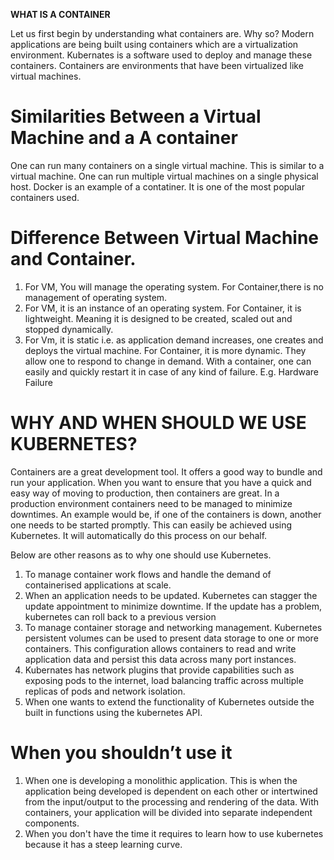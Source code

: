 **WHAT IS A CONTAINER**

Let us first begin by understanding what containers are. Why so?  Modern applications are being built using containers which are a virtualization environment. Kubernates is a software used to deploy and manage these containers.  Containers are environments that have been virtualized like virtual machines. 

# Similarities Between a Virtual Machine and a A container 

One can run many containers on a single virtual machine. This is similar to a  virtual machine. One can run multiple virtual machines on a single physical host. Docker is an example of a contatiner. It is one of the most popular containers used.  

# Difference Between Virtual Machine and Container.

1) For VM, You will manage the operating system. For Container,there is no management of operating system.<br/>
2) For VM, it is an instance of an operating system. For Container, it is lightweight. Meaning it is designed to be created, scaled out and stopped dynamically. <br/>
3) For Vm, it is static i.e. as application demand increases, one creates and deploys the virtual machine. For Container, it is more dynamic. They allow one to respond to change in demand. With a container, one can easily and quickly restart it in case of any kind of failure. E.g. Hardware Failure



# WHY AND WHEN SHOULD WE USE KUBERNETES? 

Containers are a great development tool. It offers a good way to bundle and run your application. When you want to ensure that you have a quick and easy way of moving to production, then containers are great. In a production environment containers need to be managed to minimize downtimes. An example would be, if one of the containers is down, another one needs to be started promptly. This can easily be achieved using Kubernetes. It will automatically do this process on our behalf. <br/>

Below are other reasons as to why one should use Kubernetes.<br>


1) To manage container work flows and handle the demand of containerised applications at scale. <br>
2) When an application needs to be updated. Kubernetes can stagger the update appointment to minimize downtime. If the update has a problem, kubernetes can roll back to a previous version<br>
3) To manage container storage and networking management. Kubernetes persistent volumes can be used to present data storage to one or more containers. This configuration allows containers to read and write application data and persist this data across many port instances.<br>
4) Kubernates has network plugins that provide capabilities such as exposing pods to the internet, load balancing traffic across multiple replicas of pods and network isolation. <br>
5) When one wants to extend the functionality of Kubernetes outside the built in functions using the kubernetes API.


# When you shouldn’t use it
1) When one is developing a monolithic application. This is when the application being developed is dependent on each other or intertwined from the input/output to the processing and rendering of the data. With containers, your application will be divided into separate independent components. 
2) When you don't have the time it requires to learn how to use kubernetes because it has a steep learning curve.


